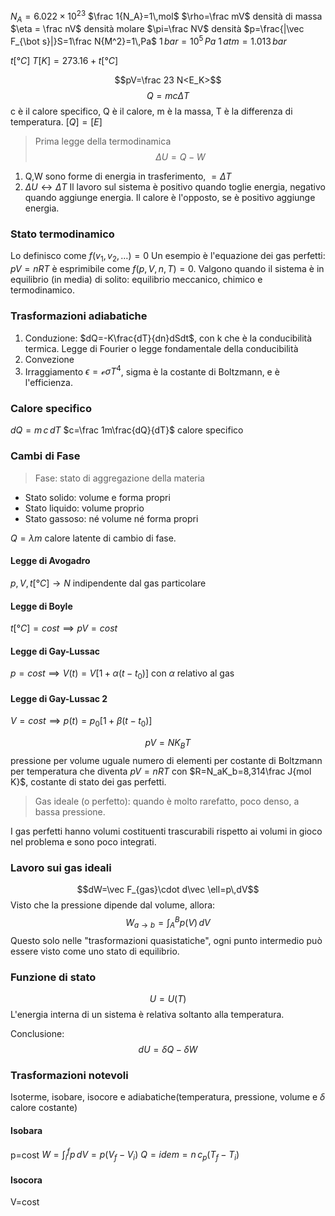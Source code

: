 $N_A=6.022\times 10^23$
$\frac 1{N_A}=1\,mol$
$\rho=\frac mV$ densità di massa
$\eta = \frac nV$ densità molare
$\pi=\frac NV$ densità
$p=\frac{|\vec F_{\bot s}|}S=1\frac N{M^2}=1\,Pa$
$1\,bar=10^5\,Pa$
$1\,atm=1.013\,bar$

$t[°C]$
$T[K]=273.16+t[°C]$

$$pV=\frac 23 N<E_K>$$
$$Q=mc\Delta T$$
c è il calore specifico, Q è il calore, m è la massa, T è la differenza di temperatura.
$[Q]=[E]$
> Prima legge della termodinamica
$$\Delta U=Q-W$$
1. Q,W sono forme di energia in trasferimento, $=\Delta T$
2. $\Delta U\longleftrightarrow\Delta T$
Il lavoro sul sistema è positivo quando toglie energia, negativo quando aggiunge energia.
Il calore è l'opposto, se è positivo aggiunge energia.

### Stato termodinamico
Lo definisco come $f(v_1,v_2,\dots)=0$
Un esempio è l'equazione dei gas perfetti: $pV=nRT$ è esprimibile come $f(p,V,n,T)=0$.
Valgono quando il sistema è in equilibrio (in media) di solito: equilibrio meccanico, chimico e termodinamico.

### Trasformazioni adiabatiche
1. Conduzione: $dQ=-K\frac{dT}{dn}dSdt$, con k che è la conducibilità termica. Legge di Fourier o legge fondamentale della conducibilità
2. Convezione
3. Irraggiamento $\epsilon=\mathcal e\sigma T^4$, sigma è la costante di Boltzmann, e è l'efficienza.

### Calore specifico
$dQ=m\,c\,dT$
$c=\frac 1m\frac{dQ}{dT}$   calore specifico

### Cambi di Fase
>Fase: stato di aggregazione della materia

- Stato solido: volume e forma propri
- Stato liquido: volume proprio
- Stato gassoso: né volume né forma propri

$Q=\lambda m$   calore latente di cambio di fase.

#### Legge di Avogadro
$p,V,t[°C]\to N$ indipendente dal gas particolare
#### Legge di Boyle
$t[°C]=cost\implies pV=cost$
#### Legge di Gay-Lussac
$p=cost\implies V(t)=V[1+\alpha(t-t_0)]$ con $\alpha$ relativo al gas
#### Legge di Gay-Lussac 2
$V=cost\implies p(t)=p_0[1+\beta(t-t_0)]$

$$pV=NK_BT$$
pressione per volume uguale numero di elementi per costante di Boltzmann per temperatura
che diventa $pV=nRT$ con $R=N_aK_b=8,314\frac J{mol K}$, costante di stato dei gas perfetti.
>Gas ideale (o perfetto): quando è molto rarefatto, poco denso, a bassa pressione.

I gas perfetti hanno volumi costituenti trascurabili rispetto ai volumi in gioco nel problema e sono poco integrati.

### Lavoro sui gas ideali
$$dW=\vec F_{gas}\cdot d\vec \ell=p\,dV$$
Visto che la pressione dipende dal volume, allora:
$$W_{a\to b}=\int_A^Bp(V)\,dV$$
Questo solo nelle "trasformazioni quasistatiche", ogni punto intermedio può essere visto come uno stato di equilibrio.

### Funzione di stato
$$U=U(T)$$
L'energia interna di un sistema è relativa soltanto alla temperatura.

Conclusione:
$$dU = \delta Q-\delta W$$

### Trasformazioni notevoli
Isoterme, isobare, isocore e adiabatiche(temperatura, pressione, volume e $\delta$ calore costante)
#### Isobara
p=cost
$W=\int_i^f p\, dV=p(V_f-V_i)$
$Q=idem=n\,c_p(T_f-T_i)$
#### Isocora
V=cost
